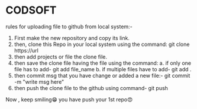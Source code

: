 # CODSOFT
rules for uploading file to github from local system:-
1. First make the new repository and copy its link.
2. then, clone this Repo in your local system using the command:
   git clone https://url
3. then add projects or file the clone file.
4. then save the clone file having the file using the command:
   a. if only one file has to add-
      git add file_name
   b. if multiple files have to add-
       git add .
5. then commit msg that you have change or added a new file:-
   git commit -m "write msg here"
6. then push the clone file to the github using command-
   git push

Now , keep smiling😁 you have push your 1st repo😍
